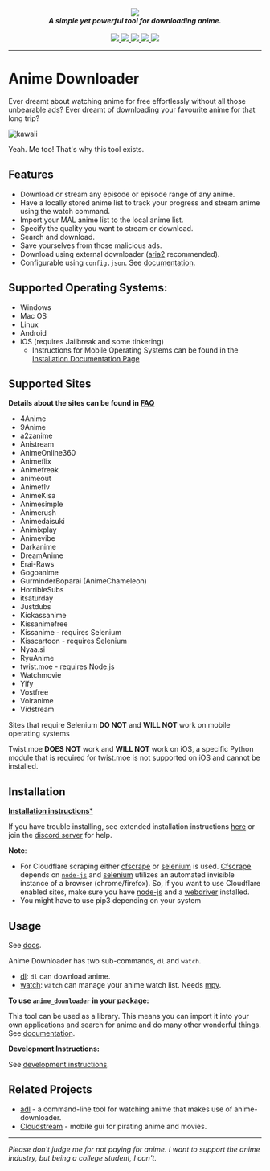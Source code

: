 <div align="center">
<img src="https://i.imgur.com/7De34Nh.png">
<br>
<strong><i>A simple yet powerful tool for downloading anime.</i></strong>
<br>
<br>
<a href="https://travis-ci.com/vn-ki/anime-downloader">
<img src="https://img.shields.io/travis/com/vn-ki/anime-downloader.svg?style=for-the-badge&logo=Travis%20CI">
</a>
<a href="https://codecov.io/gh/vn-ki/anime-downloader">
<img src="https://img.shields.io/codecov/c/github/vn-ki/anime-downloader.svg?logo=codecov&style=for-the-badge">
</a>
<a href="https://pypi.org/project/anime-downloader/">
<img src="https://img.shields.io/pypi/v/anime-downloader.svg?logo=python&style=for-the-badge">
</a>
<a href="https://discord.gg/Qn2nWGm">
<img src="https://img.shields.io/discord/483008720167632929.svg?color=%237289DA&label=Discord&logo=Discord&style=for-the-badge">
</a>
<a href="https://anime-downlader.rtfd.io">
<img src="https://img.shields.io/readthedocs/anime-downlader.svg?logo=read%20the%20docs&style=for-the-badge">
</a>
</div>


---

# Anime Downloader

Ever dreamt about watching anime for free effortlessly without all those unbearable ads? Ever dreamt of downloading your favourite anime for that long trip?

![kawaii](https://thumbs.gfycat.com/IgnorantYoungDowitcher-size_restricted.gif)

Yeah. Me too! That's why this tool exists.

## Features

- Download or stream any episode or episode range of any anime.
- Have a locally stored anime list to track your progress and stream anime using the watch command.
- Import your MAL anime list to the local anime list.
- Specify the quality you want to stream or download.
- Search and download.
- Save yourselves from those malicious ads.
- Download using external downloader ([aria2](https://aria2.github.io/) recommended).
- Configurable using `config.json`. See [documentation](https://anime-downlader.readthedocs.io/en/latest/usage/config.html).

## Supported Operating Systems:
- Windows
- Mac OS
- Linux
- Android
- iOS (requires Jailbreak and some tinkering)
  * Instructions for Mobile Operating Systems can be found in the [Installation Documentation Page](https://anime-downlader.readthedocs.io/en/latest/usage/installation.html)

## Supported Sites
**Details about the sites can be found in [FAQ](https://github.com/vn-ki/anime-downloader/wiki/FAQ)**

- 4Anime
- 9Anime
- a2zanime
- Anistream
- AnimeOnline360
- Animeflix
- Animefreak
- animeout
- Animeflv
- AnimeKisa
- Animesimple
- Animerush
- Animedaisuki
- Animixplay
- Animevibe
- Darkanime
- DreamAnime
- Erai-Raws
- Gogoanime
- GurminderBoparai (AnimeChameleon)
- HorribleSubs
- itsaturday
- Justdubs
- Kickassanime
- Kissanimefree
- Kissanime - requires Selenium
- Kisscartoon - requires Selenium
- Nyaa.si
- RyuAnime
- twist.moe - requires Node.js
- Watchmovie
- Yify
- Vostfree
- Voiranime
- Vidstream

Sites that require Selenium **DO NOT** and **WILL NOT** work on mobile operating systems

Twist.moe **DOES NOT** work and **WILL NOT** work on iOS, a specific Python module that is required for twist.moe is not supported on iOS and cannot be installed.

## Installation

[**Installation instructions***](https://anime-downlader.readthedocs.io/en/latest/usage/installation.html)

If you have trouble installing, see extended installation instructions [here](https://anime-downlader.readthedocs.io/en/latest/usage/installation.html) or join the [discord server](https://discord.gg/Qn2nWGm) for help.

**Note**:
- For Cloudflare scraping either [cfscrape](https://github.com/Anorov/cloudflare-scrape) or [selenium](https://www.selenium.dev/) is used. [Cfscrape](https://github.com/Anorov/cloudflare-scrape) depends on [`node-js`](https://nodejs.org/en/) and [selenium](https://www.selenium.dev/) utilizes an automated invisible instance of a browser (chrome/firefox). So, if you want to use Cloudflare enabled sites, make sure you have [node-js](https://nodejs.org/en/) and a [webdriver](https://www.selenium.dev/selenium/docs/api/py/index.html#drivers) installed.
- You might have to use pip3 depending on your system

## Usage

See [docs](https://anime-downlader.readthedocs.io/en/latest/usage/dl.html).

Anime Downloader has two sub-commands, `dl` and `watch`.

- [dl](https://anime-downlader.readthedocs.io/en/latest/usage/dl.html): `dl` can download anime.
- [watch](https://anime-downlader.readthedocs.io/en/latest/usage/watch.html): `watch` can manage your anime watch list. Needs [mpv](https://mpv.io).

**To use `anime_downloader` in your package:**

This tool can be used as a library. This means you can import it into your own applications and search for anime and do many other wonderful things.
See [documentation](https://anime-downlader.readthedocs.io/en/latest/usage/api.html).

**Development Instructions:**

See [development instructions](https://anime-downlader.readthedocs.io/en/latest/advanced/custom_site.html).

## Related Projects

- [adl](https://github.com/RaitaroH/adl) - a command-line tool for watching anime that makes use of anime-downloader.
- [Cloudstream](https://github.com/LagradOst/CloudStream-2) - mobile gui for pirating anime and movies.

---

*Please don't judge me for not paying for anime. I want to support the anime industry, but being a college student, I can't.*
